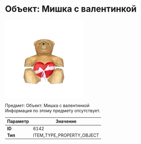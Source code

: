 # Объект: Мишка с валентинкой

![Item Image](../img/6142.webp?raw=true)

Предмет: Объект: Мишка с валентинкой<br>Информация по этому предмету отсутствует.


| Параметр | Значение |
|----------|----------|
| **ID** | 6142 |
| **Тип** | ITEM_TYPE_PROPERTY_OBJECT |

